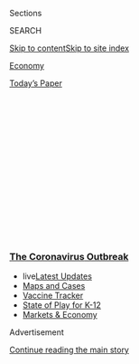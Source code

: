 <div id="app">

<div>

<div>

<div>

<div class="NYTAppHideMasthead css-1q2w90k e1suatyy0">

<div class="section css-ui9rw0 e1suatyy2">

<div class="css-eph4ug er09x8g0">

<div class="css-6n7j50">

</div>

<span class="css-1dv1kvn">Sections</span>

<div class="css-10488qs">

<span class="css-1dv1kvn">SEARCH</span>

</div>

[Skip to content](#site-content)[Skip to site
index](#site-index)

</div>

<div id="masthead-section-label" class="css-1wr3we4 eaxe0e00">

[Economy](https://www.nytimes3xbfgragh.onion/section/business/economy)

</div>

<div class="css-10698na e1huz5gh0">

</div>

</div>

<div id="masthead-bar-one" class="section hasLinks css-15hmgas e1csuq9d3">

<div class="css-uqyvli e1csuq9d0">

</div>

<div class="css-1uqjmks e1csuq9d1">

</div>

<div class="css-9e9ivx">

[](https://myaccount.nytimes3xbfgragh.onion/auth/login?response_type=cookie&client_id=vi)

</div>

<div class="css-1bvtpon e1csuq9d2">

[Today’s
Paper](https://www.nytimes3xbfgragh.onion/section/todayspaper)

</div>

</div>

</div>

</div>

<div data-aria-hidden="false">

<div id="site-content" data-role="main">

<div>

<div class="css-1aor85t" style="opacity:0.000000001;z-index:-1;visibility:hidden">

<div class="css-1hqnpie">

<div class="css-epjblv">

<span class="css-17xtcya">[Economy](/section/business/economy)</span><span class="css-x15j1o">|</span><span class="css-fwqvlz">The
Coronavirus Economy: When Washington Takes Over
Business</span>

</div>

<div class="css-k008qs">

<div class="css-1iwv8en">

<span class="css-18z7m18"></span>

<div>

</div>

</div>

<span class="css-1n6z4y">https://nyti.ms/3dwQPlI</span>

<div class="css-1705lsu">

<div class="css-4xjgmj">

<div class="css-4skfbu" data-role="toolbar" data-aria-label="Social Media Share buttons, Save button, and Comments Panel with current comment count" data-testid="share-tools">

  - 
  - 
  - 
  - 
    
    <div class="css-6n7j50">
    
    </div>

  - 
  - 

</div>

</div>

</div>

</div>

</div>

</div>

<div class="css-13pd83m">

<div class="css-l9svim">

### [<span class="css-pa1jbp"><span class="css-1rxm0ex">The Coronavirus</span><span class="css-1rxm0ex"> Outbreak</span></span>](https://www.nytimes3xbfgragh.onion/news-event/coronavirus?name=styln-coronavirus-markets&region=TOP_BANNER&variant=undefined&block=storyline_menu_recirc&action=click&pgtype=Article&impression_id=ebb16180-e108-11ea-bd70-bd3dab43c50b)

  - <span class="css-ousu42"><span class="css-12clwdu">live</span>[Latest
    Updates](https://www.nytimes3xbfgragh.onion/2020/08/17/world/coronavirus-covid.html?name=styln-coronavirus-markets&region=TOP_BANNER&variant=undefined&block=storyline_menu_recirc&action=click&pgtype=Article&impression_id=ebb16181-e108-11ea-bd70-bd3dab43c50b)</span>
  - <span class="css-ousu42">[Maps and
    Cases](https://www.nytimes3xbfgragh.onion/interactive/2020/us/coronavirus-us-cases.html?name=styln-coronavirus-markets&region=TOP_BANNER&variant=undefined&block=storyline_menu_recirc&action=click&pgtype=Article&impression_id=ebb16182-e108-11ea-bd70-bd3dab43c50b)</span>
  - <span class="css-ousu42">[Vaccine
    Tracker](https://www.nytimes3xbfgragh.onion/interactive/2020/science/coronavirus-vaccine-tracker.html?name=styln-coronavirus-markets&region=TOP_BANNER&variant=undefined&block=storyline_menu_recirc&action=click&pgtype=Article&impression_id=ebb16183-e108-11ea-bd70-bd3dab43c50b)</span>
  - <span class="css-ousu42">[State of Play for
    K-12](https://www.nytimes3xbfgragh.onion/2020/08/17/us/k-12-schools-reopening.html?name=styln-coronavirus-markets&region=TOP_BANNER&variant=undefined&block=storyline_menu_recirc&action=click&pgtype=Article&impression_id=ebb18890-e108-11ea-bd70-bd3dab43c50b)</span>
  - <span class="css-ousu42">[Markets &
    Economy](https://www.nytimes3xbfgragh.onion/live/2020/08/17/business/stock-market-today-coronavirus?name=styln-coronavirus-markets&region=TOP_BANNER&variant=undefined&block=storyline_menu_recirc&action=click&pgtype=Article&impression_id=ebb18891-e108-11ea-bd70-bd3dab43c50b)</span>

</div>

</div>

<div id="top-wrapper" class="css-1sy8kpn">

<div id="top-slug" class="css-l9onyx">

Advertisement

</div>

[Continue reading the main
story](#after-top)

<div class="ad top-wrapper" style="text-align:center;height:100%;display:block;min-height:250px">

<div id="top" class="place-ad" data-position="top" data-size-key="top">

</div>

</div>

<div id="after-top">

</div>

</div>

<div>

<div id="sponsor-wrapper" class="css-1hyfx7x">

<div id="sponsor-slug" class="css-19vbshk">

Supported by

</div>

[Continue reading the main
story](#after-sponsor)

<div id="sponsor" class="ad sponsor-wrapper" style="text-align:center;height:100%;display:block">

</div>

<div id="after-sponsor">

</div>

</div>

<div class="css-186x18t">

</div>

<div class="css-1vkm6nb ehdk2mb0">

# The Coronavirus Economy: When Washington Takes Over Business

</div>

The $2 trillion aid package is expected to save jobs and bail out
companies, but it reorders the relationship between government and
private industry.

<div class="css-79elbk" data-testid="photoviewer-wrapper">

<div class="css-z3e15g" data-testid="photoviewer-wrapper-hidden">

</div>

<div class="css-1a48zt4 ehw59r15" data-testid="photoviewer-children">

![<span class="css-16f3y1r e13ogyst0" data-aria-hidden="true">The
measures the Senate passed on Wednesday far surpass the scope and
breadth of recovery efforts during the 2008 financial
crisis.</span><span class="css-cnj6d5 e1z0qqy90" itemprop="copyrightHolder"><span class="css-1ly73wi e1tej78p0">Credit...</span><span><span>Senate
Television, via Associated
Press</span></span></span>](https://static01.graylady3jvrrxbe.onion/images/2020/03/27/business/26virus-govbiz-print/merlin_170977653_b9f99360-056c-4f8a-b2d5-8e508d418402-articleLarge.jpg?quality=75&auto=webp&disable=upscale)

</div>

</div>

<div class="css-18e8msd">

<div class="css-vp77d3 epjyd6m0">

<div class="css-1baulvz">

By [<span class="css-1baulvz" itemprop="name">Jim
Tankersley</span>](https://www.nytimes3xbfgragh.onion/by/jim-tankersley),
[<span class="css-1baulvz" itemprop="name">Alan
Rappeport</span>](https://www.nytimes3xbfgragh.onion/by/alan-rappeport),
[<span class="css-1baulvz" itemprop="name">David
Gelles</span>](https://www.nytimes3xbfgragh.onion/by/david-gelles),
[<span class="css-1baulvz" itemprop="name">Peter
Eavis</span>](https://www.nytimes3xbfgragh.onion/by/peter-eavis) and
[<span class="css-1baulvz last-byline" itemprop="name">David
Yaffe-Bellany</span>](http://www.nytimes3xbfgragh.onion/by/david-yaffe-bellany)

</div>

</div>

  - 
    
    <div class="css-ld3wwf e16638kd2">
    
    March 26,
    2020
    
    </div>

  - 
    
    <div class="css-4xjgmj">
    
    <div class="css-d8bdto" data-role="toolbar" data-aria-label="Social Media Share buttons, Save button, and Comments Panel with current comment count" data-testid="share-tools">
    
      - 
      - 
      - 
      - 
        
        <div class="css-6n7j50">
        
        </div>
    
      - 
      - 
    
    </div>
    
    </div>

</div>

</div>

<div class="section meteredContent css-1r7ky0e" name="articleBody" itemprop="articleBody">

<div class="css-1fanzo5 StoryBodyCompanionColumn">

<div class="css-53u6y8">

The $2 trillion [coronavirus rescue
package](https://www.nytimes3xbfgragh.onion/2020/07/28/us/politics/coronavirus-relief-bills-house-senate.html)
that the Senate passed on Wednesday will fundamentally transform the
U.S. government by placing thousands of businesses and millions of
workers on federally funded life support.

The government will pay the wages of some workers who remain on their
companies’ payrolls. It will sustain other workers who have lost their
jobs with checks that are as large as — or even larger than — what they
were earning before they were laid off. And it will cushion some of the
country’s largest corporations from bankruptcy, with taxpayers taking
shares in those companies as collateral.

Rarely before has the government involved itself so deeply in the
business of business. Amid a historic drop-off in economic activity, the
bill temporarily transfers financial responsibility from private
industry to the federal government, allowing the United States to
control the levers of capitalism and potentially decide who wins and who
loses. The level of intervention this week far outstrips the financial
scope and breadth of recovery efforts during the 2008 financial crisis.

That is a controversial proposition in normal times but one lawmakers
deemed necessary now, as companies large and small, from airlines and
big banks to nail salons and brew pubs, face unprecedented hardship. The
ripple effects have already sent [millions of Americans into
unemployment](https://www.nytimes3xbfgragh.onion/2020/03/26/business/economy/coronavirus-unemployment-claims.html).

</div>

</div>

<div class="css-1fanzo5 StoryBodyCompanionColumn">

<div class="css-53u6y8">

“We went to bed as America and woke up the next morning looking like
social democratic Europe,” Erik Gordon, professor at the Ross School of
Business at the University of Michigan, said. “We’ve made fun of Europe
propping up their failing steel companies and car companies, and when
push comes to shove we’re going to outdo them.”

The government’s intervention will come in a variety of ways, including
direct payments to individuals and businesses, generous loans in which
the government agrees to backstop losses and equity stakes in companies.
But there are strings attached, such as limits on executive pay and
provisions that require companies receiving assistance to maintain
employment levels at 90 percent of what they were.

Midsize companies, or those with between 500 and 10,000 employees, get
to borrow at an interest rate that is not higher than 2 percent
annually, and don’t have to repay principal or interest for six months.
The midsize companies cannot “outsource or offshore” jobs from the start
of the loan until two years after it has been
repaid.

<div id="NYT_MAIN_CONTENT_1_REGION" class="css-9tf9ac">

<div>

<div id="styln-covid-updates-markets" class="section interactive-content interactive-size-medium css-1ftcdic">

<div class="css-17ih8de interactive-body">

<div id="styln-briefing-block">

<div class="briefing-block-header-section">

# [Latest Updates: The Coronavirus Outbreak and the Economy](https://www.nytimes3xbfgragh.onion/live/2020/08/17/business/stock-market-today-coronavirus?action=click&pgtype=Article&state=default&region=MAIN_CONTENT_1&context=storylines_live_updates)

</div>

<div class="briefing-block-lb-items">

<div class="briefing-block-update-time">

[8h
ago](https://www.nytimes3xbfgragh.onion/live/2020/08/17/business/stock-market-today-coronavirus?action=click&pgtype=Article&state=default&region=MAIN_CONTENT_1&context=storylines_live_updates#robinhood-a-stock-trading-app-is-valued-at-11-2-billion-in-its-latest-funding-round)

</div>

<div>

[Robinhood, a stock trading app, is valued at $11.2 billion in its
latest funding
round.](https://www.nytimes3xbfgragh.onion/live/2020/08/17/business/stock-market-today-coronavirus?action=click&pgtype=Article&state=default&region=MAIN_CONTENT_1&context=storylines_live_updates#robinhood-a-stock-trading-app-is-valued-at-11-2-billion-in-its-latest-funding-round)

</div>

<div class="briefing-block-update-time">

[12h
ago](https://www.nytimes3xbfgragh.onion/live/2020/08/17/business/stock-market-today-coronavirus?action=click&pgtype=Article&state=default&region=MAIN_CONTENT_1&context=storylines_live_updates#new-unemployment-benefits-authorized-by-president-trump-wont-come-until-late-august)

</div>

<div>

[New unemployment benefits authorized by President Trump won’t come
until late
August.](https://www.nytimes3xbfgragh.onion/live/2020/08/17/business/stock-market-today-coronavirus?action=click&pgtype=Article&state=default&region=MAIN_CONTENT_1&context=storylines_live_updates#new-unemployment-benefits-authorized-by-president-trump-wont-come-until-late-august)

</div>

<div class="briefing-block-update-time">

[17h
ago](https://www.nytimes3xbfgragh.onion/live/2020/08/17/business/stock-market-today-coronavirus?action=click&pgtype=Article&state=default&region=MAIN_CONTENT_1&context=storylines_live_updates#heres-what-you-need-to-know-for-the-week-ahead)

</div>

<div>

[Here’s what you need to know for the week
ahead.](https://www.nytimes3xbfgragh.onion/live/2020/08/17/business/stock-market-today-coronavirus?action=click&pgtype=Article&state=default&region=MAIN_CONTENT_1&context=storylines_live_updates#heres-what-you-need-to-know-for-the-week-ahead)

</div>

</div>

<div class="briefing-block-footer">

<div class="briefing-block-footer-meta">

[See more
updates](https://www.nytimes3xbfgragh.onion/live/2020/08/17/business/stock-market-today-coronavirus?action=click&pgtype=Article&state=default&region=MAIN_CONTENT_1&context=storylines_live_updates)

</div>

<div class="briefing-block-briefinglinks">

<span>More live coverage:</span>
[Global](https://www.nytimes3xbfgragh.onion/2020/08/17/world/coronavirus-covid.html?action=click&pgtype=Article&state=default&region=MAIN_CONTENT_1&context=storylines_live_updates)

</div>

</div>

</div>

</div>

</div>

</div>

</div>

Businesses with 500 or fewer employees will get loans directly from
banks to cover more than two months of payrolls and some other operating
expenses, with the government paying off the balance so long as the
companies either do not lay off workers or rehire ones they’ve already
let go.

The government will inject more than $60 billion into the airline
industry, including $25 billion in grants to pay employees of passenger
airlines and $4 billion for those who work at cargo airlines. About $17
billion has been set aside largely for Boeing, which, because of two
deadly crashes, was troubled before the virus brought many commercial
flights to a standstill.

</div>

</div>

<div class="css-1fanzo5 StoryBodyCompanionColumn">

<div class="css-53u6y8">

Not all businesses will be eligible for help, and not every eligible
company will agree to the government’s terms. And some industries,
including cruise lines and energy companies, were left on the sidelines.

The major cruise companies appear not to qualify for loans because they
are domiciled outside the United States and their employees are spread
across the world.

“We didn’t seek or expect a cash bailout, and it doesn’t appear anyway
that we would qualify under the terms,” said Roger Frizzell, a spokesman
for Carnival Corporation. “We have a significant employee presence in
the U.S., but a majority of our employees are on ships, not in any
location, certainly not based in the U.S.”

The legislation also does not include $3 billion that the Trump
administration requested to buy crude oil for the Strategic Petroleum
Reserve. Such a purchase could have helped lift demand for oil, and thus
its price, which in the United States has tumbled to less than $25 a
barrel in recent weeks. Solar and wind businesses were upset that
lawmakers did not make it easier for them to benefit from tax credits
for renewable energy.

The epicenter of the intervention will be the Treasury Department, where
Secretary Steven Mnuchin will oversee nearly a third of the $2 trillion
in economic relief funds that Congress is approving.

The money will be held in two pots: $350 billion will be devoted to
loans and loan guarantees for small businesses. And $500 billion will be
divided among airlines and companies that are critical to national
security, including Boeing, and will prop up the [Federal Reserve’s new
emergency lending
facilities](https://www.nytimes3xbfgragh.onion/2020/03/26/business/economy/fed-coronavirus-stimulus.html),
which are intended to inject nearly $4 trillion into the economy.

Mr. Mnuchin said on Thursday that the distribution of the money would be
fully transparent. “When we do take actions, either through our direct
program or throughout programs with the Fed, there will be disclosures
to the American public much faster than they would normally occur,” he
said on CNBC.

</div>

</div>

<div class="css-1fanzo5 StoryBodyCompanionColumn">

<div class="css-53u6y8">

Businesses will also have to cede some control to the federal government
in exchange for lifelines. Companies that borrow money are forbidden to
repurchase their stock or pay dividends during the loan and for a year
after it is repaid. They must not cut staffing by more than 10 percent
through the end of September.

Loans to small businesses, with 500 employees or fewer, are limited to
$10 million. Loans to cover salaries of over $100,000 wouldn’t qualify
for forgiveness, and businesses must demonstrate that they had not
recently laid off employees, or a smaller amount of the loan would be
subject to forgiveness.

Businesses would not have to repay loans covering up to eight weeks’
worth of payroll expenses. That means that once businesses receive their
loans, a new clock will begin to tick: They’ll have to use the money
within two months to avoid repaying it; they also can’t pay any employee
more than $10,000 in those two months if they want that amount to be
forgiven.

Lawmakers also placed restrictions on compensation and pay increases for
executives, moves intended to address one of the criticisms about
bailouts during the 2008 crisis. But pay limits will not necessarily do
away with multimillion-dollar paydays for corporate bosses.

Executives who made more than $3 million in 2019 could be awarded $3
million, plus half of any sum in excess of $3 million. As a result, a
chief executive who earned $20 million in 2019 would be allowed
compensation of $11.5 million. The restrictions would apply from the
time the federal support began to one year after it ended.

Even as the government takes on an outsize role in overseeing companies,
Mr. Mnuchin maintained that it should not be in the business of
dictating what private companies did.

“We don’t believe in mandating and regulating certain big businesses,”
he said.

And big business, despite its need for help, has seemed unwilling to
cede too much control to the government. On Tuesday, Boeing’s chief
executive, David Calhoun, suggested that he wasn’t interested in the
government’s taking an equity stake in the company, despite the
beleaguered state of the aerospace giant.

</div>

</div>

<div class="css-1fanzo5 StoryBodyCompanionColumn">

<div class="css-53u6y8">

“I don’t have a need for an equity stake,” Mr. Calhoun said in an
interview on Fox Business Network. “If they forced it, we’d just look at
all the other options, and we have got plenty.”

Boeing, which had lobbied for government aid, was not specifically named
in the bill. It nonetheless signaled its approval of the stimulus
package on Wednesday night. “The bill’s access to public and private
liquidity, including loans and loan guarantees, is critical for
airlines, airports, suppliers and manufacturers to bridge to recovery,”
Boeing said in a statement.

The House is now expected to take up the legislation, and President
Trump has signaled that he would sign it quickly into law.

Many of the provisions are intended to offer lifelines to companies and
workers over the coming months, as the country struggles to contain the
pandemic and braces for a recession. But the long-term consequences of a
$2 trillion bailout of the American economy are unknown.

“This is going to be hard to unravel,” said Mr. Gordon, the University
of Michigan professor. “Industries that are propped up stay propped up
for a long time.”

Reporting was contributed by Niraj Chokshi, Jesse Drucker, Emily
Flitter, Clifford Krauss and Ivan Penn.

</div>

</div>

</div>

<div>

</div>

<div>

</div>

<div>

</div>

<div>

<div id="bottom-wrapper" class="css-1ede5it">

<div id="bottom-slug" class="css-l9onyx">

Advertisement

</div>

[Continue reading the main
story](#after-bottom)

<div id="bottom" class="ad bottom-wrapper" style="text-align:center;height:100%;display:block;min-height:90px">

</div>

<div id="after-bottom">

</div>

</div>

</div>

</div>

</div>

## Site Index

<div>

</div>

## Site Information Navigation

  - [© <span>2020</span> <span>The New York Times
    Company</span>](https://help.nytimes3xbfgragh.onion/hc/en-us/articles/115014792127-Copyright-notice)

<!-- end list -->

  - [NYTCo](https://www.nytco.com/)
  - [Contact
    Us](https://help.nytimes3xbfgragh.onion/hc/en-us/articles/115015385887-Contact-Us)
  - [Work with us](https://www.nytco.com/careers/)
  - [Advertise](https://nytmediakit.com/)
  - [T Brand Studio](http://www.tbrandstudio.com/)
  - [Your Ad
    Choices](https://www.nytimes3xbfgragh.onion/privacy/cookie-policy#how-do-i-manage-trackers)
  - [Privacy](https://www.nytimes3xbfgragh.onion/privacy)
  - [Terms of
    Service](https://help.nytimes3xbfgragh.onion/hc/en-us/articles/115014893428-Terms-of-service)
  - [Terms of
    Sale](https://help.nytimes3xbfgragh.onion/hc/en-us/articles/115014893968-Terms-of-sale)
  - [Site
    Map](https://spiderbites.nytimes3xbfgragh.onion)
  - [Help](https://help.nytimes3xbfgragh.onion/hc/en-us)
  - [Subscriptions](https://www.nytimes3xbfgragh.onion/subscription?campaignId=37WXW)

</div>

</div>

</div>

</div>
